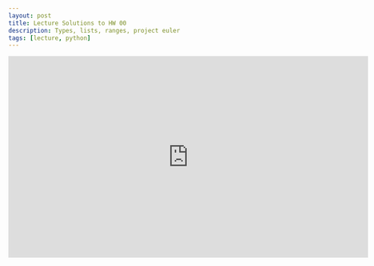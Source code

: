 ```yaml
---
layout: post
title: Lecture Solutions to HW 00
description: Types, lists, ranges, project euler
tags: [lecture, python]
---
```


<iframe width="720" height="405" src="https://www.youtube-nocookie.com/embed/pZk9OcbtbzQ" frameborder="0" allow="accelerometer; autoplay; encrypted-media; gyroscope; picture-in-picture" allowfullscreen></iframe>